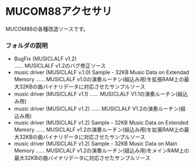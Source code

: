 # MUCOM88アクセサリ

MUCOM88の各種改造ソースです。

### フォルダの説明

- BugFix (MUSICLALF v1.2)<br>
   …… MUSICLALF v1.2のバグ修正ソース
- music driver (MUSICLALF v.1.0) Sample - 32KB Music Data on Extendad Memory
   …… MUSICLALF v1.0の演奏ルーチン(組込み用)を拡張RAM上の最大32KBの曲バイナリデータに対応させたサンプルソース
- music driver (MUSICLALF v1.1)
   …… MUSICLALF V1.1の演奏ルーチン(組込み用)
- music driver (MUSICLALF v1.2)
   …… MUSICLALF V1.2の演奏ルーチン(組込み用)
- music driver (MUSICLALF v1.2) Sample - 32KB Music Data on Extended Memory
   …… MUSICLALF v1.2の演奏ルーチン(組込み用)を拡張RAM上の最大32KBの曲バイナリデータに対応させたサンプルソース
- music driver (MUSICLALF v1.2) Sample - 32KB Music Data on Main Memory
   …… MUSICLALF v1.2の演奏ルーチン(組込み用)をメインRAM上の最大32KBの曲バイナリデータに対応させたサンプルソース
